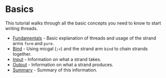 # Basics

This tutorial walks through all the basic concepts you need to know to
start writing threads.

- [Fundamentals](./fundamentals.md) - Basic explanation of threads and usage of the strand arms `form` and `pure`.
- [Bind](./bind.md) - Using micgal (`;<`) and the strand arm `bind` to chain strands together.
- [Input](./input.md) - Information on what a strand takes.
- [Output](./output.md) - Information on what a strand produces.
- [Summary](./summary.md) - Summary of this information.

